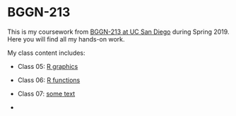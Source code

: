 # BGGN-213

This is my coursework from [BGGN-213 at UC San Diego](http://bioboot.github.io/bggn213_S19/) during Spring 2019. Here you will find all my hands-on work.

My class content includes:

- Class 05: [R graphics](https://github.com/xiaohui121/bggn213/blob/master/class05/class05.md)

- Class 06: [R functions](https://github.com/xiaohui121/bggn213/blob/master/class06/class06.md)

- Class 07: [some text](https://)

-
